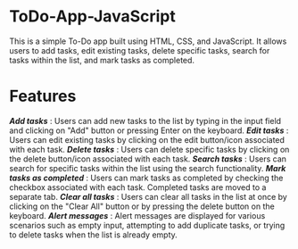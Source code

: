 # ToDo-App-JavaScript

This is a simple To-Do app built using HTML, CSS, and JavaScript. 
It allows users to add tasks, edit existing tasks, delete specific tasks, search for tasks within the list, and mark tasks as completed.

# Features

***Add tasks*** : Users can add new tasks to the list by typing in the input field and clicking on "Add" button or pressing Enter on the keyboard.
***Edit tasks*** : Users can edit existing tasks by clicking on the edit button/icon associated with each task.
***Delete tasks*** : Users can delete specific tasks by clicking on the delete button/icon associated with each task.
***Search tasks*** : Users can search for specific tasks within the list using the search functionality.
***Mark tasks as completed*** : Users can mark tasks as completed by checking the checkbox associated with each task. Completed tasks are moved to a separate tab.
***Clear all tasks*** : Users can clear all tasks in the list at once by clicking on the "Clear All" button or by pressing the delete button on the keyboard.
***Alert messages*** : Alert messages are displayed for various scenarios such as empty input, attempting to add duplicate tasks, or trying to delete tasks when the list is already empty.
